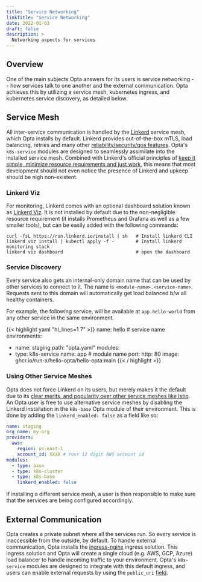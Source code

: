 ```yaml
---
title: "Service Networking"
linkTitle: "Service Networking"
date: 2022-01-03
draft: false
description: >
  Networking aspects for services
---
```


## Overview
One of the main subjects Opta answers for its users is service networking -- how services talk to one another
and the external communication. Opta achieves this by utilizing a service mesh, kubernetes ingress, and kubernetes
service discovery, as detailed below.

## Service Mesh
All inter-service communication is handled by the [Linkerd](https://linkerd.io/) service mesh, which Opta installs by default.
Linkerd provides out-of-the-box mTLS, load balancing, retries and many other 
[reliability/security/qos features](https://linkerd.io/2.11/features/). Opta's `k8s-service` modules are designed to
seamlessly assimilate into the installed service mesh. Combined with Linkerd's official principles of 
[keep it simple, minimize resource requirements and just work](https://linkerd.io/design-principles/#), this means that
most development should not even notice the presence of Linkerd and upkeep should be nigh non-existent.

### Linkerd Viz
For monitoring, Linkerd comes with an optional dashboard solution known as [Linkerd Viz](https://linkerd.io/2.11/features/dashboard/).
It is not installed by default due to the non-negligible resource requirement (it installs Prometheus and Grafana
as well as a few smaller tools), but can be easily added with the following commands: 

```shell
curl -fsL https://run.linkerd.io/install | sh   # Install linkerd CLI
linkerd viz install | kubectl apply -f -        # Install linkerd monitoring stack
linkerd viz dashboard                           # open the dashboard
```

### Service Discovery
Every service also gets an internal-only domain name that can be used by other
services to connect to it. The name is `<module-name>.<service-name>`. Requests
sent to this domain will automatically get load balanced b/w all healthy
containers.

For example, the following service, will be available at `app.hello-world` from any other service in the same environment.

{{< highlight yaml "hl_lines=1 7" >}}
name: hello # service name
environments:
- name: staging
  path: "opta.yaml"
  modules:
- type: k8s-service
  name: app # module name
  port:
  http: 80
  image: ghcr.io/run-x/hello-opta/hello-opta:main
  {{< / highlight >}}

### Using Other Service Meshes
Opta does not force Linkerd on its users, but merely makes it the default due to its 
[clear merits, and popularity over other service meshes like Istio](https://linkerd.io/2022/02/16/linkerd-istio-adoption/index.html).
An Opta user is free to use alternative service meshes by disabling the Linkerd installation in the `k8s-base` Opta module
of their environment. This is done by adding the `linkerd_enabled: false` as a field like so:

```yaml
name: staging
org_name: my-org
providers:
  aws:
    region: us-east-1
    account_id: XXXX # Your 12 digit AWS account id
modules:
  - type: base
  - type: k8s-cluster
  - type: k8s-base
    linkerd_enabled: false
```

If installing a different service mesh, a user is then responsible to make sure that the services are being configured 
accordingly.

## External Communication
Opta creates a private subnet where all the services run. So every service is inaccessible from the outside, by default. 
To handle external communication, Opta installs the [ingress-nginx](https://kubernetes.github.io/ingress-nginx/) ingress
solution. This ingress solution and Opta will create a single cloud (e.g. AWS, GCP, Azure) load balancer to handle
incoming traffic to your environment. Opta's `k8s-service` modules are designed to integrate with this default ingress,
and users can enable external requests by using the `public_uri` [field](/reference/aws/service_modules/aws-k8s-service).
